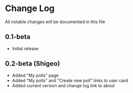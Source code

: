# Change Log

All notable changes will be documented in this file

## 0.1-beta

- Initial release

## 0.2-beta (Shigeo)

- Added "My polls" page
- Added "My polls" and "Create new poll" links to user card
- Added current version and change log link to about
